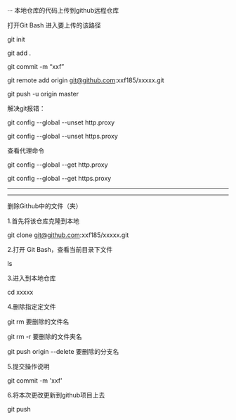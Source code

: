 
···
本地仓库的代码上传到github远程仓库

打开Git Bash 进入要上传的该路径

git init

git add .

git commit -m “xxf”

git remote add origin git@github.com:xxf185/xxxxx.git

git push -u origin master

解决git报错：

git config --global --unset http.proxy 

git config --global --unset https.proxy

查看代理命令

git config --global --get http.proxy 

git config --global --get https.proxy

------------------------------------------------------------------------------------

------------------------------------------------------------------------------------

删除Github中的文件（夹）

1.首先将该仓库克隆到本地

git clone git@github.com:xxf185/xxxxx.git

2.打开 Git Bash，查看当前目录下文件

ls

3.进入到本地仓库

cd xxxxx

4.删除指定定文件

git rm 要删除的文件名

git rm -r 要删除的文件夹名

git push origin --delete 要删除的分支名

5.提交操作说明

git commit -m 'xxf'

6.将本次更改更新到github项目上去

git push
```
